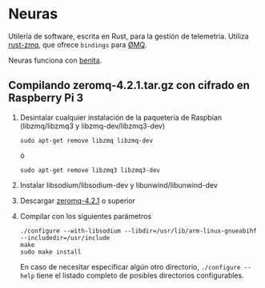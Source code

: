 Neuras
======

Utilería de software, escrita en Rust, para la gestión de telemetría. Utiliza [rust-zmq](https://github.com/erickt/rust-zmq), que ofrece `bindings` para [ØMQ](http://zeromq.org/).

Neuras funciona con [benita](https://github.com/saibatizoku/benita).

## Compilando zeromq-4.2.1.tar.gz con cifrado en Raspberry Pi 3

1.  Desintalar cualquier instalación de la paquetería de Raspbian (libzmq/libzmq3 y libzmq-dev/libzmq3-dev)
    ```
    sudo apt-get remove libzmq libzmq-dev
    ```
    ó
    ```
    sudo apt-get remove libzmq3 libzmq3-dev
    ```
2.  Instalar libsodium/libsodium-dev y libunwind/libunwind-dev
3.  Descargar [zeromq-4.2.1](https://github.com/zeromq/libzmq/releases/download/v4.2.1/zeromq-4.2.1.tar.gz) o superior
4.  Compilar con los siguientes parámetros

    ```
    ./configure --with-libsodium --libdir=/usr/lib/arm-linux-gnueabihf --includedir=/usr/include
    make
    sudo make install
    ```

    En caso de necesitar especificar algún otro directorio, `./configure --help` tiene el listado completo de posibles directorios configurables.
